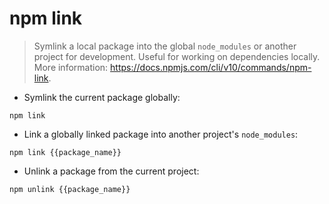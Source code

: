 # npm link

> Symlink a local package into the global `node_modules` or another project for development.
> Useful for working on dependencies locally.
> More information: <https://docs.npmjs.com/cli/v10/commands/npm-link>.

- Symlink the current package globally:

`npm link`

- Link a globally linked package into another project's `node_modules`:

`npm link {{package_name}}`

- Unlink a package from the current project:

`npm unlink {{package_name}}`
